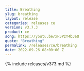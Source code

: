 ```yaml
---
title: Breathing
slug: breathing
layout: release
categories: releases ce
version: v3.7.3
product: ce
song: https://youtu.be/xF5PzY4b3eQ
quote: "Breathing"
permalink: /releases/ce/breathing
date: 2022-09-26 08:00:00 Z
---
```

{% include releases/v373.md %}
